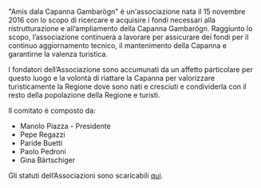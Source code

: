 "Amis dala Capanna Gambarögn" è un'associazione nata il 15 novembre 2016 con lo scopo di  ricercare e  acquisire  i fondi  necessari  alla ristrutturazione  e  all’ampliamento  della Capanna  Gambarögn.  Raggiunto  lo scopo,  l’associazione  continuerà a  lavorare  per assicurare  dei  fondi per  il  continuo aggiornamento  tecnico,  il mantenimento  della  Capanna e  garantirne  la valenza  turistica.

I fondatori dell’Associazione sono accumunati da un affetto particolare per questo luogo e la volontà di riattare la Capanna per valorizzare turisticamente la Regione dove sono nati e cresciuti e condividerla con il resto della popolazione della Regione e turisti.

Il comitato è composto da:
- Manolo Piazza - Presidente
- Pepe Regazzi
- Paride Buetti
- Paolo Pedroni
- Gina Bärtschiger

Gli statuti dell’Associazioni sono scaricabili [qui](statuti_ass_amis_dala_capanna_gamb_2018.pdf?target=_blank).

